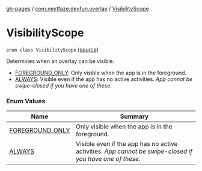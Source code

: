 [gh-pages](../../index.md) / [com.nextfaze.devfun.overlay](../index.md) / [VisibilityScope](./index.md)

# VisibilityScope

`enum class VisibilityScope` [(source)](https://github.com/NextFaze/dev-fun/tree/master/devfun/src/main/java/com/nextfaze/devfun/overlay/OverlayWindow.kt#L46)

Determines when an overlay can be visible.

* [FOREGROUND_ONLY](-f-o-r-e-g-r-o-u-n-d_-o-n-l-y.md): Only visible when the app is in the foreground.
* [ALWAYS](-a-l-w-a-y-s.md): Visible even if the app has no active activities. *App cannot be swipe-closed if you have one of these.*

### Enum Values

| Name | Summary |
|---|---|
| [FOREGROUND_ONLY](-f-o-r-e-g-r-o-u-n-d_-o-n-l-y.md) | Only visible when the app is in the foreground. |
| [ALWAYS](-a-l-w-a-y-s.md) | Visible even if the app has no active activities. *App cannot be swipe-closed if you have one of these.* |
